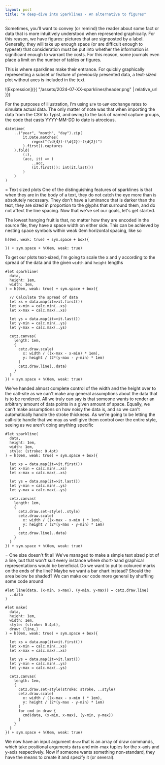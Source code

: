 ```yaml
---
layout: post
title: "A deep-dive into Sparklines - An alternative to figures"
---
```

Sometimes, you'll want to convey (or remind) the reader about some fact or data that is more intuitively understood when represented graphically.
For this reason, we have figures: pictures that are signposted by a label. Generally, they will take up enough space (or are difficult enough to typeset) that consideration must be put into whether the information is significant enough to warrant the costs.
For this reason, some journals even place a limit on the number of tables or figures.

This is where sparklines make their entrance. For quickly graphically representing a subset or feature of previously presented data, a text-sized plot without axes is included in the text.

![Expression]({{ "/assets/2024-07-XX-sparklines/header.png" | relative_url }})  

For the purposes of illustration, I'm using `ETH` to `GBP` exchange rates to simulate actual data. The only matter of note was that when importing the data from the CSV to Typst, and owing to the lack of named capture groups, the code that casts YYYY-MM-DD to date is atrocious.

```
datetime(
    ..("year", "month", "day").zip(
        it.Date.matches(
            regex("(\d{4})-(\d{2})-(\d{2})")
        ).first().captures
    ).fold(
        (:), 
        (acc, it) => (
            ..acc, 
            (it.first()): int(it.last())
        )
    )
)
```

= Text sized plots
One of the distinguishing features of sparklines is that when they are in the body of a text, they do not catch the eye more than is absolutely necessary. They don't have a luminance that is darker than the text, they are sized in proportion to the glyphs that surround them, and do not affect the line spacing. Now that we've set our goals, let's get started.

The lowest hanging fruit is that, no matter how they are encoded in the source file, they have a space width on either side. This can be achieved by nesting space symbols within weak 0em horizontal spacing, like so

```
h(0em, weak: true) + sym.space + box({
  
}) + sym.space + h(0em, weak: true)

```

To get our plots text-sized, I'm going to scale the x and y according to the spread of the data and the given `width` and `height` lengths
```
#let sparkline(
  data, 
  height: 1em,
  width: 1em, 
) = h(0em, weak: true) + sym.space + box({
  
  // Calculate the spread of data
  let xs = data.map(it=>it.first())
  let x-min = calc.min(..xs)
  let x-max = calc.max(..xs)

  let ys = data.map(it=>it.last())
  let y-min = calc.min(..ys)
  let y-max = calc.max(..ys)

  cetz.canvas(
    length: 1em,
    {
      cetz.draw.scale(
        x: width / ((x-max - x-min) * 1em), 
        y: height / (2*(y-max - y-min) * 1em)
      )
      cetz.draw.line(..data)
    }
  )
}) + sym.space + h(0em, weak: true)
```

We've handed almost complete control of the width and the height over to the call-site as we can't make any general assumptions about the data that is to be rendered. All we truly can say is that someone wants to render an arbitrary amount of data points in a given amount of space. Equally, we can't make assumptions on how noisy the data is, and so we can't automatically handle the stroke thickness. As we're going to be letting the call-site handle that we may as well give them control over the entire style, seeing as we aren't doing anything specific

```
#let sparkline(
  data, 
  height: 1em,
  width: 1em, 
  style: (stroke: 0.4pt)
) = h(0em, weak: true) + sym.space + box({
  
  let xs = data.map(it=>it.first())
  let x-min = calc.min(..xs)
  let x-max = calc.max(..xs)

  let ys = data.map(it=>it.last())
  let y-min = calc.min(..ys)
  let y-max = calc.max(..ys)

  cetz.canvas(
    length: 1em,
    {
      cetz.draw.set-style(..style)
      cetz.draw.scale(
        x: width / ((x-max - x-min ) * 1em), 
        y: height / (2*(y-max - y-min) * 1em)
      )
      cetz.draw.line(..data)
    }
  )
}) + sym.space + h(0em, weak: true)
```

= One size doesn't fit all
We've managed to make a simple text sized plot of a line, but that won't suit every instance where short-hand graphical representations would be beneficial. Do we want to put to coloured marks on the ends of the line? Maybe we want a bar chart instead? Should the area below be shaded? We can make our code more general by shuffling some code around

```
#let line(data, (x-min, x-max), (y-min, y-max)) = cetz.draw.line(
  ..data
)

#let make(
  data, 
  height: 1em,
  width: 1em, 
  style: (stroke: 0.4pt),
  draw: (line,)
) = h(0em, weak: true) + sym.space + box({
  
  let xs = data.map(it=>it.first())
  let x-min = calc.min(..xs)
  let x-max = calc.max(..xs)

  let ys = data.map(it=>it.last())
  let y-min = calc.min(..ys)
  let y-max = calc.max(..ys)

  cetz.canvas(
    length: 1em,
    {
      cetz.draw.set-style(stroke: stroke, ..style)
      cetz.draw.scale(
        x: width / ((x-max - x-min ) * 1em), 
        y: height / (2*(y-max - y-min) * 1em)
      )
      for cmd in draw {
        cmd(data, (x-min, x-max), (y-min, y-max))
      }
    }
  )
}) + sym.space + h(0em, weak: true)
```

We now have an input argument `draw` that is an array of draw commands, which take positional arguments `data` and min-max tuples for the x-axis and y-axis respectively. Now if someone wants something non-standard, they have the means to create it and specify it (or several).

